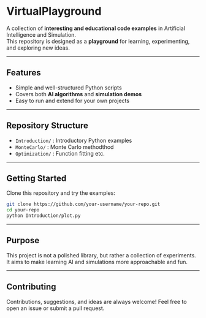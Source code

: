 # VirtualPlayground
A collection of **interesting and educational code examples** in Artificial Intelligence and Simulation.  
This repository is designed as a **playground** for learning, experimenting, and exploring new ideas.

---

## Features
- Simple and well-structured Python scripts
- Covers both **AI algorithms** and **simulation demos**
- Easy to run and extend for your own projects

---

## Repository Structure
- `Introduction/` : Introductory Python examples
- `MonteCarlo/` : Monte Carlo methodthod
- `Optimization/` : Function fitting etc.

---

## Getting Started
Clone this repository and try the examples:

```bash
git clone https://github.com/your-username/your-repo.git
cd your-repo
python Introduction/plot.py
```

---

## Purpose

This project is not a polished library, but rather a collection of experiments.
It aims to make learning AI and simulations more approachable and fun.

---

## Contributing

Contributions, suggestions, and ideas are always welcome!
Feel free to open an issue or submit a pull request.

